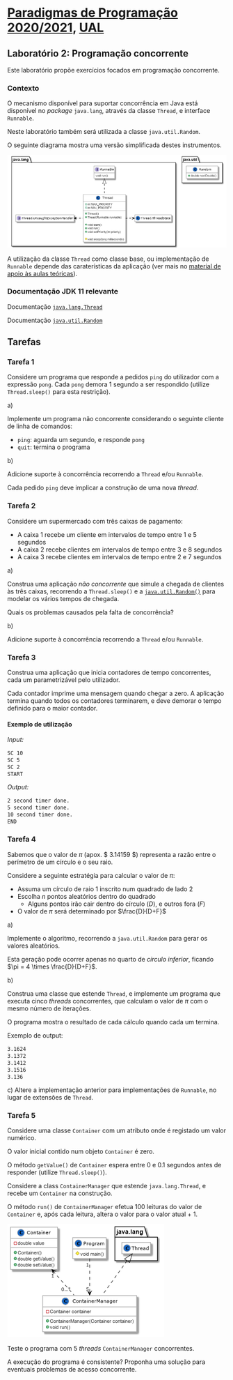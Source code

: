 # [Paradigmas de Programação 2020/2021](https://elearning.ual.pt/course/view.php?id=1946), [UAL](https://autonoma.pt/)

## Laboratório 2: Programação concorrente

Este laboratório propõe exercícios focados em programação concorrente.

### Contexto
O mecanismo disponível para suportar concorrência em Java está disponível no *package* `java.lang`, através da classe `Thread`, e interface `Runnable`.

Neste laboratório também será utilizada a classe `java.util.Random`.

O seguinte diagrama mostra uma versão simplificada destes instrumentos.

![](figures/java_thread.png)

A utilização da classe `Thread` como classe base, ou implementação de `Runnable` depende das caraterísticas da aplicação (ver mais no [material de apoio às aulas teóricas](https://elearning.ual.pt/mod/page/view.php?id=61575)).

### Documentação JDK 11 relevante
Documentação [`java.lang.Thread`](https://docs.oracle.com/en/java/javase/11/docs/api/java.base/java/lang/Thread.html)

Documentação [`java.util.Random`](https://docs.oracle.com/en/java/javase/11/docs/api/java.base/java/util/Random.html)


## Tarefas

### Tarefa 1
Considere um programa que responde a pedidos `ping` do utilizador com a expressão `pong`. Cada `pong` demora 1 segundo a ser respondido (utilize `Thread.sleep()` para esta restrição).

a)

Implemente um programa não concorrente considerando o seguinte cliente de linha de comandos:

- `ping`: aguarda um segundo, e responde `pong`
- `quit`: termina o programa

b)

Adicione suporte à concorrência recorrendo a `Thread` e/ou `Runnable`.

Cada pedido `ping` deve implicar a construção de uma nova *thread*.

### Tarefa 2
Considere um supermercado com três caixas de pagamento:

- A caixa 1 recebe um cliente em intervalos de tempo entre 1 e 5 segundos
- A caixa 2 recebe clientes em intervalos de tempo entre 3 e 8 segundos
- A caixa 3 recebe clientes em intervalos de tempo entre 2 e 7 segundos

a)

Construa uma aplicação *não concorrente* que simule a chegada de clientes às três caixas, recorrendo a `Thread.sleep()` e a [`java.util.Random()`](https://docs.oracle.com/en/java/javase/11/docs/api/java.base/java/util/Random.html) para modelar os vários tempos de chegada.

Quais os problemas causados pela falta de concorrência?

b)

Adicione suporte à concorrência recorrendo a `Thread` e/ou `Runnable`.

### Tarefa 3
Construa uma aplicação que inicia contadores de tempo concorrentes, cada um parametrizável pelo utilizador.

Cada contador imprime uma mensagem quando chegar a zero. A aplicação termina quando todos os contadores terminarem, e deve demorar o tempo definido para o maior contador.

#### Exemplo de utilização

*Input:*
```shell
SC 10
SC 5
SC 2
START
```

*Output:*
```shell
2 second timer done.
5 second timer done.
10 second timer done.
END
```

### Tarefa 4
Sabemos que o valor de $\pi$ (apox. $ 3.14159 $) representa a razão entre o perímetro de um círculo e o seu raio.

Considere a seguinte estratégia para calcular o valor de $\pi$:

- Assuma um círculo de raio 1 inscrito num quadrado de lado 2
- Escolha $n$ pontos aleatórios dentro do quadrado
  - Alguns pontos irão cair dentro do círculo ($D$), e outros fora ($F$)
- O valor de $\pi$ será determinado por $\frac{D}{D+F}$

a)

Implemente o algoritmo, recorrendo a `java.util.Random` para gerar os valores aleatórios.

Esta geração pode ocorrer apenas no quarto de *círculo inferior*, ficando $\pi = 4 \times \frac{D}{D+F}$.

b)

Construa uma classe que estende `Thread`, e implemente um programa que executa cinco *threads* concorrentes, que calculam o valor de $\pi$ com o mesmo número de iterações.

O programa mostra o resultado de cada cálculo quando cada um termina.

Exemplo de output:

```shell
3.1624
3.1372
3.1412
3.1516
3.136
```

c) Altere a implementação anterior para implementações de `Runnable`, no lugar de extensões de `Thread`.

### Tarefa 5
Considere uma classe `Container` com um atributo onde é registado um valor numérico.

O valor inicial contido num objeto `Container` é zero.

O método `getValue()` de `Container` espera entre 0 e 0.1 segundos antes de responder (utilize `Thread.sleep()`).

Considere a class `ContainerManager` que estende `java.lang.Thread`, e recebe um `Container` na construção.

O método `run()` de `ContainerManager` efetua 100 leituras do valor de `Container` e, após cada leitura, altera o valor para o valor atual + 1.

![](figures/container.png)

Teste o programa com 5 *threads* `ContainerManager` concorrentes.

A execução do programa é consistente? Proponha uma solução para eventuais problemas de acesso concorrente.

